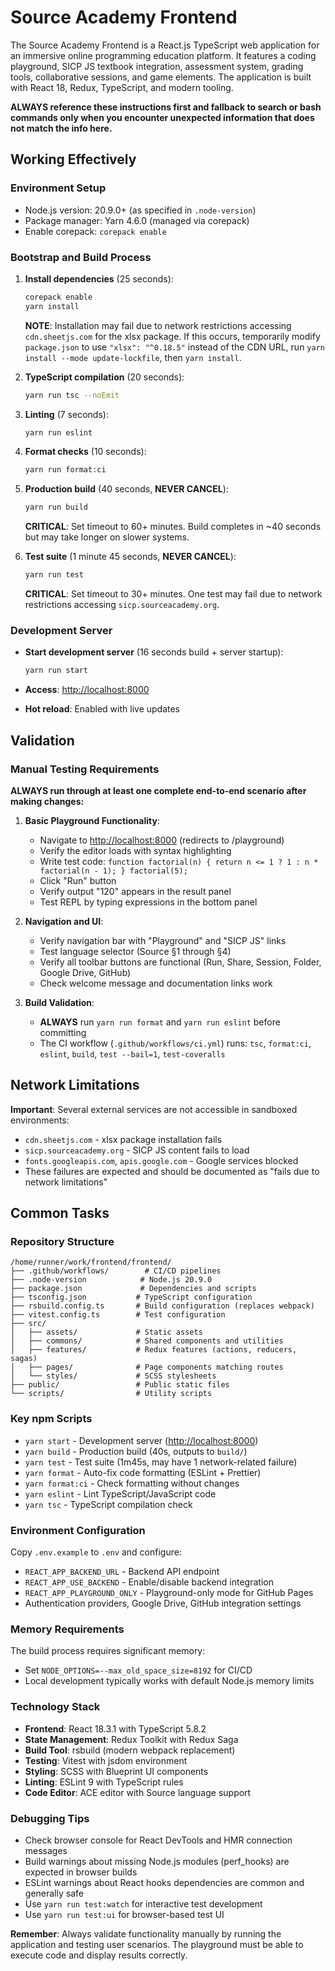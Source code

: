 # Source Academy Frontend

The Source Academy Frontend is a React.js TypeScript web application for an immersive online programming education platform. It features a coding playground, SICP JS textbook integration, assessment system, grading tools, collaborative sessions, and game elements. The application is built with React 18, Redux, TypeScript, and modern tooling.

**ALWAYS reference these instructions first and fallback to search or bash commands only when you encounter unexpected information that does not match the info here.**

## Working Effectively

### Environment Setup

- Node.js version: 20.9.0+ (as specified in `.node-version`)
- Package manager: Yarn 4.6.0 (managed via corepack)
- Enable corepack: `corepack enable`

### Bootstrap and Build Process

1. **Install dependencies** (25 seconds):

   ```bash
   corepack enable
   yarn install
   ```

   **NOTE**: Installation may fail due to network restrictions accessing `cdn.sheetjs.com` for the xlsx package. If this occurs, temporarily modify `package.json` to use `"xlsx": "^0.18.5"` instead of the CDN URL, run `yarn install --mode update-lockfile`, then `yarn install`.

2. **TypeScript compilation** (20 seconds):

   ```bash
   yarn run tsc --noEmit
   ```

3. **Linting** (7 seconds):

   ```bash
   yarn run eslint
   ```

4. **Format checks** (10 seconds):

   ```bash
   yarn run format:ci
   ```

5. **Production build** (40 seconds, **NEVER CANCEL**):

   ```bash
   yarn run build
   ```

   **CRITICAL**: Set timeout to 60+ minutes. Build completes in ~40 seconds but may take longer on slower systems.

6. **Test suite** (1 minute 45 seconds, **NEVER CANCEL**):

   ```bash
   yarn run test
   ```

   **CRITICAL**: Set timeout to 30+ minutes. One test may fail due to network restrictions accessing `sicp.sourceacademy.org`.

### Development Server

- **Start development server** (16 seconds build + server startup):

  ```bash
  yarn run start
  ```

- **Access**: <http://localhost:8000>
- **Hot reload**: Enabled with live updates

## Validation

### Manual Testing Requirements

**ALWAYS run through at least one complete end-to-end scenario after making changes:**

1. **Basic Playground Functionality**:
   - Navigate to <http://localhost:8000> (redirects to /playground)
   - Verify the editor loads with syntax highlighting
   - Write test code: `function factorial(n) { return n <= 1 ? 1 : n * factorial(n - 1); } factorial(5);`
   - Click "Run" button
   - Verify output "120" appears in the result panel
   - Test REPL by typing expressions in the bottom panel

2. **Navigation and UI**:
   - Verify navigation bar with "Playground" and "SICP JS" links
   - Test language selector (Source §1 through §4)
   - Verify all toolbar buttons are functional (Run, Share, Session, Folder, Google Drive, GitHub)
   - Check welcome message and documentation links work

3. **Build Validation**:
   - **ALWAYS** run `yarn run format` and `yarn run eslint` before committing
   - The CI workflow (`.github/workflows/ci.yml`) runs: `tsc`, `format:ci`, `eslint`, `build`, `test --bail=1`, `test-coveralls`

## Network Limitations

**Important**: Several external services are not accessible in sandboxed environments:

- `cdn.sheetjs.com` - xlsx package installation fails
- `sicp.sourceacademy.org` - SICP JS content fails to load
- `fonts.googleapis.com`, `apis.google.com` - Google services blocked
- These failures are expected and should be documented as "fails due to network limitations"

## Common Tasks

### Repository Structure

```
/home/runner/work/frontend/frontend/
├── .github/workflows/        # CI/CD pipelines
├── .node-version            # Node.js 20.9.0
├── package.json             # Dependencies and scripts
├── tsconfig.json           # TypeScript configuration
├── rsbuild.config.ts       # Build configuration (replaces webpack)
├── vitest.config.ts        # Test configuration
├── src/
│   ├── assets/             # Static assets
│   ├── commons/            # Shared components and utilities
│   ├── features/           # Redux features (actions, reducers, sagas)
│   ├── pages/              # Page components matching routes
│   └── styles/             # SCSS stylesheets
├── public/                 # Public static files
└── scripts/                # Utility scripts
```

### Key npm Scripts

- `yarn start` - Development server (<http://localhost:8000>)
- `yarn build` - Production build (40s, outputs to `build/`)
- `yarn test` - Test suite (1m45s, may have 1 network-related failure)
- `yarn format` - Auto-fix code formatting (ESLint + Prettier)
- `yarn format:ci` - Check formatting without changes
- `yarn eslint` - Lint TypeScript/JavaScript code
- `yarn tsc` - TypeScript compilation check

### Environment Configuration

Copy `.env.example` to `.env` and configure:

- `REACT_APP_BACKEND_URL` - Backend API endpoint
- `REACT_APP_USE_BACKEND` - Enable/disable backend integration
- `REACT_APP_PLAYGROUND_ONLY` - Playground-only mode for GitHub Pages
- Authentication providers, Google Drive, GitHub integration settings

### Memory Requirements

The build process requires significant memory:

- Set `NODE_OPTIONS=--max_old_space_size=8192` for CI/CD
- Local development typically works with default Node.js memory limits

### Technology Stack

- **Frontend**: React 18.3.1 with TypeScript 5.8.2
- **State Management**: Redux Toolkit with Redux Saga
- **Build Tool**: rsbuild (modern webpack replacement)
- **Testing**: Vitest with jsdom environment
- **Styling**: SCSS with Blueprint UI components
- **Linting**: ESLint 9 with TypeScript rules
- **Code Editor**: ACE editor with Source language support

### Debugging Tips

- Check browser console for React DevTools and HMR connection messages
- Build warnings about missing Node.js modules (perf_hooks) are expected in browser builds
- ESLint warnings about React hooks dependencies are common and generally safe
- Use `yarn run test:watch` for interactive test development
- Use `yarn run test:ui` for browser-based test UI

**Remember**: Always validate functionality manually by running the application and testing user scenarios. The playground must be able to execute code and display results correctly.

